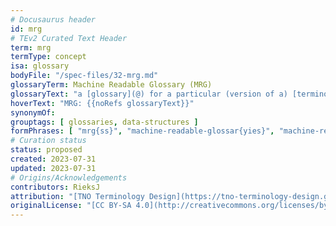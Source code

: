 ```yaml
---
# Docusaurus header
id: mrg
# TEv2 Curated Text Header
term: mrg
termType: concept
isa: glossary
bodyFile: "/spec-files/32-mrg.md"
glossaryTerm: Machine Readable Glossary (MRG)
glossaryText: "a [glossary](@) for a particular (version of a) [terminology](@) that is formatted in YAML, according to the [TEv2 MRG specifications](/docs/spec-files/mrg), to enable automated processing and integration with software systems."
hoverText: "MRG: {{noRefs glossaryText}}"
synonymOf:
grouptags: [ glossaries, data-structures ]
formPhrases: [ "mrg{ss}", "machine-readable-glossar{yies}", "machine-readable-glossar{yies}-mrg{ss}" ]
# Curation status
status: proposed
created: 2023-07-31
updated: 2023-07-31
# Origins/Acknowledgements
contributors: RieksJ
attribution: "[TNO Terminology Design](https://tno-terminology-design.github.io/tev2-specifications/docs)"
originalLicense: "[CC BY-SA 4.0](http://creativecommons.org/licenses/by-sa/4.0/?ref=chooser-v1)"
---
```

